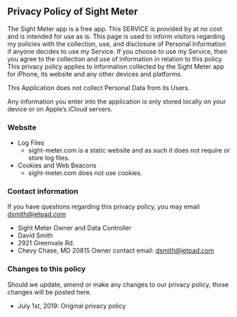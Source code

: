 ## Privacy Policy of Sight Meter

The Sight Meter app is a free app. This SERVICE is provided by at no cost and is intended for use as is.
This page is used to inform visitors regarding my policies with the collection, use, and disclosure of Personal Information if anyone decides to use my Service.
If you choose to use my Service, then you agree to the collection and use of information in relation to this policy. This privacy policy applies to information collected by the Sight Meter app for iPhone, its website and any other devices and platforms. 

This Application does not collect Personal Data from its Users.

Any information you enter into the application is only stored locally on your device or on Apple’s iCloud servers. 

### Website
* Log Files
  * sight-meter.com is a static website and as such it does not require or store log files.
* Cookies and Web Beacons
  * sight-meter.com does not use cookies.

### Contact information 
If you have questions regarding this privacy policy, you may email dsmith@jetpad.com 
  - Sight Meter Owner and Data Controller
  - David Smith
  - 2921 Greenvale Rd. 
  - Chevy Chase, MD 20815 Owner contact email: dsmith@jetpad.com

### Changes to this policy
Should we update, amend or make any changes to our privacy policy, those changes will be posted here.
* July 1st, 2019: Original privacy policy


